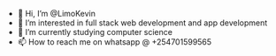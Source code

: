 - 👋 Hi, I’m @LimoKevin
- 👀 I’m interested in full stack web development and app development 
- 🌱 I’m currently studying computer science 
- 📫 How to reach me on whatsapp @ +254701599565

<!---
LimoKevin/LimoKevin is a ✨ special ✨ repository because its `README.md` (this file) appears on your GitHub profile.
You can click the Preview link to take a look at your changes.
--->
